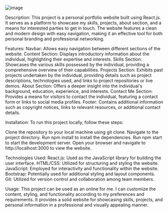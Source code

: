 
![image](https://github.com/RajShreyanshu28/Portfolio_Website/assets/155971459/d1fb9181-9900-49f9-b88d-9a79dd120f86)

Description:
This project is a personal portfolio website built using React.js. It serves as a platform to showcase my skills, projects, about section, and a means for interested parties to get in touch. The website features a clean and modern design with easy navigation, making it an effective tool for both personal branding and professional networking.

Features:
Navbar:            Allows easy navigation between different sections of the website.
Content Section:   Displays introductory information about the individual, highlighting their expertise and interests.
Skills Section:    Showcases the various skills possessed by the individual, providing a comprehensive overview of their capabilities.
Projects Section:  Exhibits past projects undertaken by the individual, providing details such as project descriptions, technologies used, and links to project repositories or live demos.
About Section:     Offers a deeper insight into the individual's background, education, experience, and interests.
Contact Me Section: Provides a means for visitors to contact the individual, featuring a contact form or links to social media profiles.
Footer:           Contains additional information such as copyright notices, links to relevant resources, or additional contact details.

Installation:
To run this project locally, follow these steps:

Clone the repository to your local machine using git clone.
Navigate to the project directory.
Run npm install to install the dependencies.
Run npm start to start the development server.
Open your browser and navigate to http://localhost:3000 to view the website.

Technologies Used:
React.js: Used as the JavaScript library for building the user interface.
HTML/CSS: Utilized for structuring and styling the website.
JavaScript: Employed for interactivity and functionality within the website.
Bootstrap: Potentially used for additional styling and layout components.
Git: Utilized for version control and collaboration among team members.

Usage:
This project can be used as an online for me. I can customize the content, styling, and functionality according to my preferences and requirements. It provides a solid website for showcasing skills, projects, and personal information in a professional and visually appealing manner.
